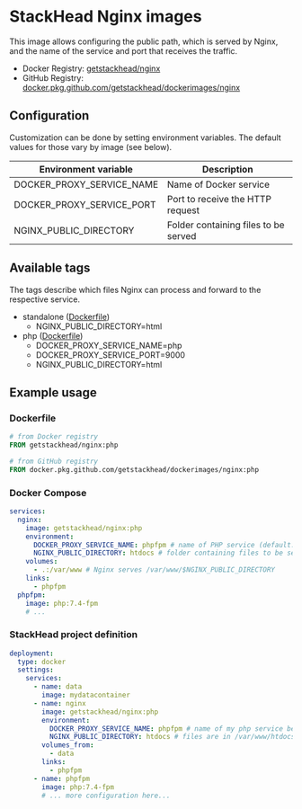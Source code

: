 # StackHead Nginx images

This image allows configuring the public path, which is served by Nginx, and the name of the 
service and port that receives the traffic.

* Docker Registry: [getstackhead/nginx](https://hub.docker.com/repository/docker/getstackhead/nginx)
* GitHub Registry: [docker.pkg.github.com/getstackhead/dockerimages/nginx](https://github.com/getstackhead/dockerimages/packages/203850)

## Configuration

Customization can be done by setting environment variables.
The default values for those vary by image (see below).

|Environment variable|Description|
| ------------------ | --------- |
|DOCKER_PROXY_SERVICE_NAME|Name of Docker service|
|DOCKER_PROXY_SERVICE_PORT|Port to receive the HTTP request|
|NGINX_PUBLIC_DIRECTORY|Folder containing files to be served|

## Available tags

The tags describe which files Nginx can process and forward to the respective service.

* standalone ([Dockerfile](./standalone/Dockerfile))
  * NGINX_PUBLIC_DIRECTORY=html
* php ([Dockerfile](./php/Dockerfile))
  * DOCKER_PROXY_SERVICE_NAME=php
  * DOCKER_PROXY_SERVICE_PORT=9000
  * NGINX_PUBLIC_DIRECTORY=html

## Example usage

### Dockerfile
```dockerfile
# from Docker registry
FROM getstackhead/nginx:php

# from GitHub registry
FROM docker.pkg.github.com/getstackhead/dockerimages/nginx:php
```

### Docker Compose
```yaml
services:
  nginx:
    image: getstackhead/nginx:php
    environment:
      DOCKER_PROXY_SERVICE_NAME: phpfpm # name of PHP service (default: php)
      NGINX_PUBLIC_DIRECTORY: htdocs # folder containing files to be served (default: www)
    volumes:
      - .:/var/www # Nginx serves /var/www/$NGINX_PUBLIC_DIRECTORY
    links:
      - phpfpm
  phpfpm:
    image: php:7.4-fpm
    # ...
```

### StackHead project definition
```yaml
deployment:
  type: docker
  settings:
    services:
      - name: data
        image: mydatacontainer
      - name: nginx
        image: getstackhead/nginx:php
        environment:
          DOCKER_PROXY_SERVICE_NAME: phpfpm # name of my php service below is phpfpm
          NGINX_PUBLIC_DIRECTORY: htdocs # files are in /var/www/htdocs (mounted from mydatacontainer)
        volumes_from:
          - data
        links:
          - phpfpm
      - name: phpfpm
        image: php:7.4-fpm
        # ... more configuration here...
```
